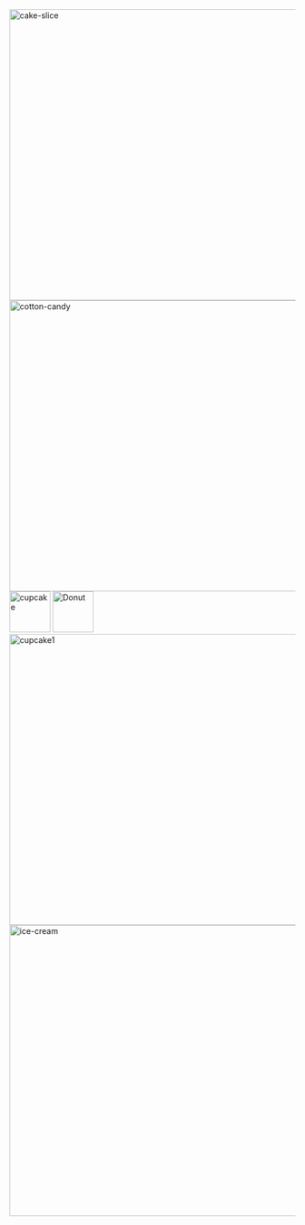 <img width="512" height="512" alt="cake-slice" src="https://github.com/user-attachments/assets/6958674b-92e3-4026-8f06-27692f4f39c5" />
<img width="512" height="512" alt="cotton-candy" src="https://github.com/user-attachments/assets/ac679d66-0957-4a81-8f44-3a20c324e2f5" />

<img width="72" height="72" alt="cupcake" src="https://github.com/user-attachments/assets/e7994244-66b7-4114-a226-ac65915045aa" />
<img width="72" height="72" alt="Donut" src="https://github.com/user-attachments/assets/6ad187f0-23c3-451c-87fe-4383357b05f5" />
<img width="512" height="512" alt="cupcake1" src="https://github.com/user-attachments/assets/45e24e26-6b6c-4334-bcbc-9b094a608fb9" />
<img width="512" height="512" alt="ice-cream" src="https://github.com/user-attachments/assets/4aeb1876-290d-4fac-b9c5-896c0a73fdd9" />
